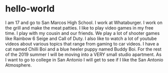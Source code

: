 # hello-world

I am 17 and go to San Marcos High School. I work at Whataburger. I work on the grill and make the meat patties. I like to play video games in my free time. I play with my cousin and our friends. We play a lot of shooter games like Rainbow 6 Seige and Call of Duty. I also like to watch a lot of youtube videos about various topics that range from gaming to car videos. I have a cat named Chilli Boi and a blue heeler puppy named Buddy Boi. For the rest of the 2019 summer I will be moving into a VERY small studio apartment. As I want to go to college in San Antonio I will get to see if I like the San Antonio Atmosphere.
